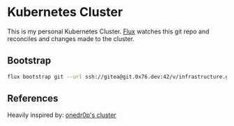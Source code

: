 # Kubernetes Cluster
This is my personal Kubernetes Cluster. [Flux] watches this git repo and reconciles and changes made to the cluster.

## Bootstrap
```sh
flux bootstrap git --url ssh://gitea@git.0x76.dev:42/v/infrastructure.git --branch=main --path=flux/olympus/base --ssh-key-algorithm=ed25519
```

## References
Heavily inspired by: [onedr0p's cluster](https://github.com/onedr0p/home-cluster)

[Flux]: https://github.com/fluxcd/flux2
